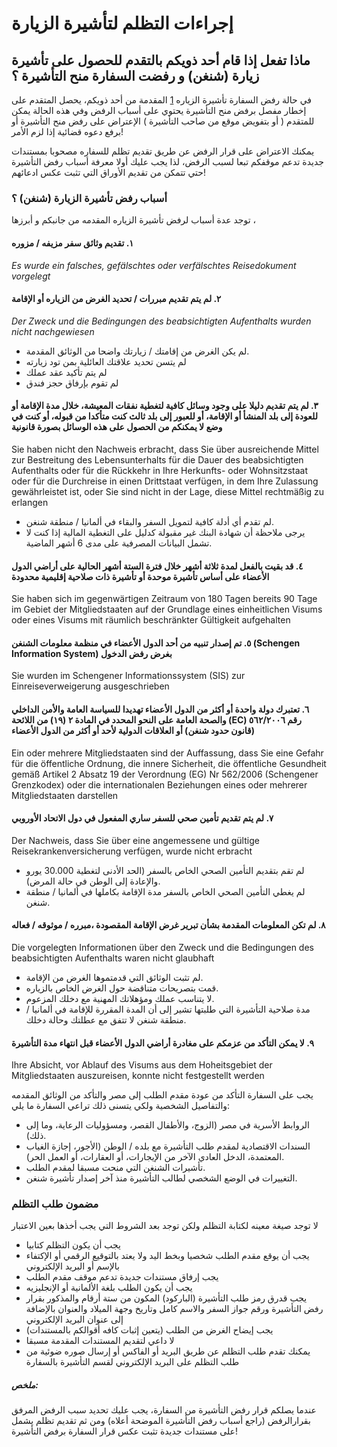# إجراءات التظلم لتأشيرة الزيارة

ماذا تفعل إذا قام أحد ذويكم بالتقدم للحصول على تأشيرة زيارة (شنغن) و رفضت السفارة منح التأشيرة ؟
------------------------------------------------------------------------------------------------

في حالة رفض السفارة تأشيرة الزياره
[1](http://www.kairo.diplo.de/contentblob/4494886/Daten/5313005/rk_merkblatt_remonstration.pdf)
المقدمة من أحد ذويكم، يحصل المتقدم على إخطار مفصل برفض منح التأشيرة
يحتوي على أسباب الرفض وفي هذه الحالة يمكن للمتقدم ( أو بتفويض موقع من
صاحب التأشيرة ) الإعتراض على رفض منح التأشيرة أو برفع دعوه قضائية إذا
لزم الأمر!

يمكنك الاعتراض على قرار الرفض عن طريق تقديم تظلم للسفاره مصحوبا بمستندات
جديدة تدعم موقفكم تبعا لسبب الرفض، لذا يجب عليك أولا معرفة أسباب رفض
التأشيرة حتي تتمكن من تقديم الأوراق التي تثبت عكس ادعائهم!

### أسباب رفض تأشيرة الزيارة (شنغن) ؟

توجد عدة أسباب لرفض تأشيرة الزياره المقدمه من جانبكم و أبرزها ،

#### ١. تقديم وثائق سفر مزيفه / مزوره

*Es wurde ein falsches, gefälschtes oder verfälschtes Reisedokument
vorgelegt*

#### ٢. لم يتم تقديم مبررات / تحديد الغرض من الزياره أو الإقامة

*Der Zweck und die Bedingungen des beabsichtigten Aufenthalts wurden
nicht nachgewiesen*

-   لم يكن الغرض من إقامتك / زيارتك واضحا من الوثائق المقدمة.
-   لم يتسن تحديد علاقتك العائلية بمن تود زيارته
-   لم يتم تأكيد عقد عملك
-   لم تقوم بإرفاق حجز فندق

#### ٣. لم يتم تقديم دليلا على وجود وسائل كافية لتغطية نفقات المعيشة، خلال مدة الإقامة أو للعودة إلى بلد المنشأ أو الإقامة، أو للعبور إلى بلد ثالث كنت متأكدا من قبوله، أو كنت في وضع لا يمكنكم من الحصول على هذه الوسائل بصورة قانونية

Sie haben nicht den Nachweis erbracht, dass Sie über ausreichende Mittel
zur Bestreitung des Lebensunterhalts für die Dauer des beabsichtigten
Aufenthalts oder für die Rückkehr in Ihre Herkunfts- oder Wohnsitzstaat
oder für die Durchreise in einen Drittstaat verfügen, in dem Ihre
Zulassung gewährleistet ist, oder Sie sind nicht in der Lage, diese
Mittel rechtmäßig zu erlangen

-   لم تقدم أي أدلة كافية لتمويل السفر والبقاء في ألمانيا / منطقة شنغن.
-   يرجى ملاحظة أن شهادة البنك غير مقبولة كدليل على التغطية المالية إذا
    كنت لا تشمل البيانات المصرفية على مدى 6 أشهر الماضية.

#### ٤. قد بقيت بالفعل لمدة ثلاثة أشهر خلال فترة الستة أشهر الحالية على أراضي الدول الأعضاء على أساس تأشيرة موحدة أو تأشيرة ذات صلاحية إقليمية محدودة

Sie haben sich im gegenwärtigen Zeitraum von 180 Tagen bereits 90 Tage
im Gebiet der Mitgliedstaaten auf der Grundlage eines einheitlichen
Visums oder eines Visums mit räumlich beschränkter Gültigkeit
aufgehalten

#### ٥. تم إصدار تنبيه من أحد الدول الأعضاء في منظمة معلومات الشنغن (Schengen Information System) بغرض رفض الدخول

Sie wurden im Schengener Informationssystem (SIS) zur
Einreiseverweigerung ausgeschrieben

#### ٦. تعتبرك دولة واحدة أو أكثر من الدول الأعضاء تهديدا للسياسة العامة والأمن الداخلي والصحة العامة على النحو المحدد في المادة ٢ (١٩) من اللائحة (EC) رقم ٥٦٢/٢٠٠٦ (قانون حدود شنغن) أو العلاقات الدولية لأحد أو أكثر من الدول الأعضاء

Ein oder mehrere Mitgliedstaaten sind der Auffassung, dass Sie eine
Gefahr für die öffentliche Ordnung, die innere Sicherheit, die
öffentliche Gesundheit gemäß Artikel 2 Absatz 19 der Verordnung (EG) Nr
562/2006 (Schengener Grenzkodex) oder die internationalen Beziehungen
eines oder mehrerer Mitgliedstaaten darstellen

#### ٧. لم يتم تقديم تأمين صحي للسفر ساري المفعول في دول الاتحاد الأوروبي

Der Nachweis, dass Sie über eine angemessene und gültige
Reisekrankenversicherung verfügen, wurde nicht erbracht

-   لم تقم بتقدیم التأمین الصحي الخاص بالسفر (الحد الأدنی لتغطیة 30.000
    یورو والإعادة إلی الوطن في حالة المرض).
-   لم یغطي التأمین الصحي الخاص بالسفر مدة الإقامة بكاملھا في ألمانیا /
    منطقة شنغن.

#### ٨. لم تكن المعلومات المقدمة بشأن تبرير غرض الإقامة المقصودة ،مبرره / موثوقه / فعاله

Die vorgelegten Informationen über den Zweck und die Bedingungen des
beabsichtigten Aufenthalts waren nicht glaubhaft

-   لم تثبت الوثائق التي قدمتموها الغرض من الإقامة.
-   قمت بتصريحات متناقضة حول الغرض الخاص بالزياره.
-   لا يتناسب عملك ومؤهلاتك المهنية مع دخلك المزعوم.
-   مدة صلاحية التأشيرة التي طلبتها تشير إلى أن المدة المقررة للإقامة في
    ألمانيا / منطقة شنغن لا تتفق مع عطلتك وحالة دخلك.

#### ٩. لا يمكن التأكد من عزمكم على مغادرة أراضي الدول الأعضاء قبل انتهاء مدة التأشيرة

Ihre Absicht, vor Ablauf des Visums aus dem Hoheitsgebiet der
Mitgliedstaaten auszureisen, konnte nicht festgestellt werden

يجب على السفارة التأكد من عودة مقدم الطلب إلى مصر والتأكد من الوثائق
المقدمه والتفاصيل الشخصية ولكي يتسنى ذلك تراعي السفارة ما يلي:

-   الروابط الأسرية في مصر (الزوج، والأطفال القصر، ومسؤوليات الرعاية،
    وما إلى ذلك).
-   السندات الاقتصادية لمقدم طلب التأشيرة مع بلده / الوطن (الأجور، إجازة
    الغياب المعتمدة، الدخل العادي الآخر من الإيجارات، أو العقارات، أو
    العمل الحر).
-   تأشيرات الشنغن التي منحت مسبقا لمقدم الطلب.
-   التغييرات في الوضع الشخصي لطالب التأشيرة منذ آخر إصدار تأشيرة شنغن.

### مضمون طلب التظلم

لا توجد صيغة معينه لكتابة التظلم ولكن توجد بعد الشروط التي يجب أخذها
بعين الاعتبار

-   يجب أن يكون التظلم كتابيا
-   يجب أن يوقع مقدم الطلب شخصيا وبخط اليد ولا يعتد بالتوقيع الرقمي أو
    الإكتفاء بالإسم أو البريد الإلكتروني
-   يجب إرفاق مستندات جديدة تدعم موقف مقدم الطلب
-   يجب أن يكون الطلب بلغة الألمانية أو الإنجليزيه
-   يجب قدرق رمز طلب التأشيرة (الباركود) المكون من ستة أرقام والمذكور
    بقرار رفض التأشيرة ورقم جواز السفر والاسم كامل وتاريخ وجهة الميلاد
    والعنوان بالإضافة إلى عنوان البريد الإلكتروني
-   يجب إيضاح الغرض من الطلب (يتعين إثبات كافه أقوالكم بالمستندات)
-   لا داعي لتقديم المستندات المقدمة مسبقا
-   يمكنك تقدم طلب التظلم عن طريق البريد أو الفاكس أو إرسال صوره ضوئية
    من طلب التظلم على البريد الإلكتروني لقسم التأشيرة بالسفارة

##### ملخص:

عندما يصلكم قرار رفض التأشيرة من السفارة، يجب عليك تحديد سبب الرفض
المرفق بقرارالرفض (راجع أسباب رفض التأشيرة الموضحة أعلاه) ومن ثم تقديم
تظلم يشمل على مستندات جديدة تثبت عكس قرار السفارة برفض التأشيرة!